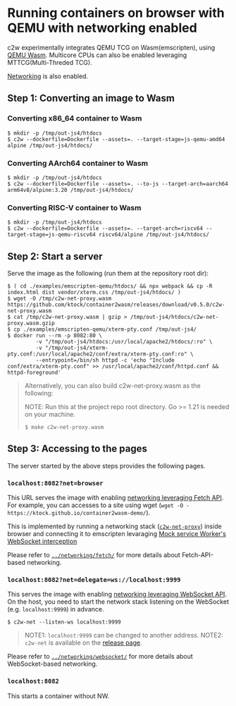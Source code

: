 # Running containers on browser with QEMU with networking enabled

c2w experimentally integrates QEMU TCG on Wasm(emscripten), using [QEMU Wasm](https://github.com/ktock/qemu-wasm).
Multicore CPUs can also be enabled leveraging MTTCG(Multi-Threded TCG).

[Networking](../networking) is also enabled.

## Step 1: Converting an image to Wasm

### Converting x86_64 container to Wasm

```
$ mkdir -p /tmp/out-js4/htdocs
$ c2w --dockerfile=Dockerfile --assets=. --target-stage=js-qemu-amd64 alpine /tmp/out-js4/htdocs/
```

### Converting AArch64 container to Wasm

```
$ mkdir -p /tmp/out-js4/htdocs
$ c2w --dockerfile=Dockerfile --assets=. --to-js --target-arch=aarch64 arm64v8/alpine:3.20 /tmp/out-js4/htdocs/
```

### Converting RISC-V container to Wasm

```
$ mkdir -p /tmp/out-js4/htdocs
$ c2w --dockerfile=Dockerfile --assets=. --target-arch=riscv64 --target-stage=js-qemu-riscv64 riscv64/alpine /tmp/out-js4/htdocs/
```

## Step 2: Start a server

Serve the image as the following (run them at the repository root dir):

```
$ ( cd ./examples/emscripten-qemu/htdocs/ && npx webpack && cp -R index.html dist vendor/xterm.css /tmp/out-js4/htdocs/ )
$ wget -O /tmp/c2w-net-proxy.wasm https://github.com/ktock/container2wasm/releases/download/v0.5.0/c2w-net-proxy.wasm
$ cat /tmp/c2w-net-proxy.wasm | gzip > /tmp/out-js4/htdocs/c2w-net-proxy.wasm.gzip
$ cp ./examples/emscripten-qemu/xterm-pty.conf /tmp/out-js4/
$ docker run --rm -p 8082:80 \
         -v "/tmp/out-js4/htdocs:/usr/local/apache2/htdocs/:ro" \
         -v "/tmp/out-js4/xterm-pty.conf:/usr/local/apache2/conf/extra/xterm-pty.conf:ro" \
         --entrypoint=/bin/sh httpd -c 'echo "Include conf/extra/xterm-pty.conf" >> /usr/local/apache2/conf/httpd.conf && httpd-foreground'
```

> Alternatively, you can also build c2w-net-proxy.wasm as the following:
>
> NOTE: Run this at the project repo root directory. Go >= 1.21 is needed on your machine.
> 
> ```
> $ make c2w-net-proxy.wasm
> ```

## Step 3: Accessing to the pages

The server started by the above steps provides the following pages.

### `localhost:8082?net=browser` 

This URL serves the image with enabling [networking leveraging Fetch API](../networking/fetch/).
For example, you can accesses to a site using wget (`wget -O - https://ktock.github.io/container2wasm-demo/`).

This is implemented by running a networking stack ([`c2w-net-proxy`](../../../extras/c2w-net-proxy)) inside browser and connecting it to emscripten levaraging [Mock service Worker's WebSocket interception](https://mswjs.io/docs/basics/handling-websocket-events/)

Please refer to [`../networking/fetch/`](../networking/fetch/) for more details about Fetch-API-based networking.

### `localhost:8082?net=delegate=ws://localhost:9999`

This serves the image with enabling [networking leveraging WebSocket API](../networking/websocket/).
On the host, you need to start the network stack listening on the WebSocket (e.g. `localhost:9999`) in advance.

```
$ c2w-net --listen-ws localhost:9999
```

> NOTE1: `localhost:9999` can be changed to another address.
> NOTE2: `c2w-net` is available on the [release page](https://github.com/ktock/container2wasm/releases).

Please refer to [`../networking/websocket/`](../networking/websocket/) for more details about WebSocket-based networking.

### `localhost:8082`

This starts a container without NW.
